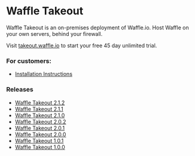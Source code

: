 # Waffle Takeout
Waffle Takeout is an on-premises deployment of Waffle.io. Host Waffle on your own servers, behind your firewall. 

Visit [takeout.waffle.io](https://takeout.waffle.io) to start your free 45 day unlimited trial. 

### For customers:
- [Installation Instructions](INSTALL.md)

### Releases
- [Waffle Takeout 2.1.2](releases/2.1.2.md)
- [Waffle Takeout 2.1.1](releases/2.1.1.md)
- [Waffle Takeout 2.1.0](releases/2.1.0.md)
- [Waffle Takeout 2.0.2](releases/2.0.2.md)
- [Waffle Takeout 2.0.1](releases/2.0.1.md)
- [Waffle Takeout 2.0.0](releases/2.0.0.md)
- [Waffle Takeout 1.0.1](releases/1.0.1.md)
- [Waffle Takeout 1.0.0](releases/1.0.0.md)

